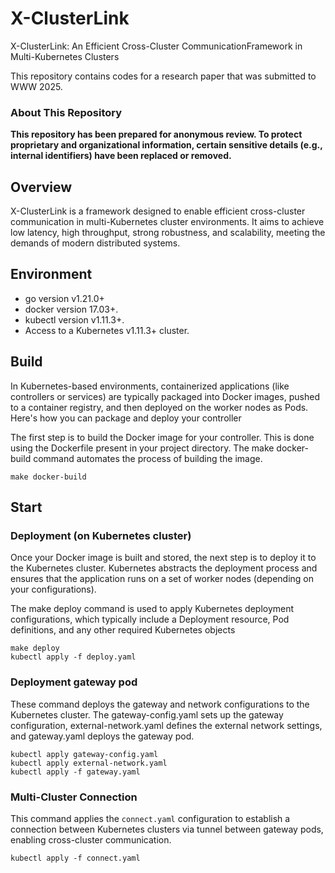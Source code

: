# X-ClusterLink

X-ClusterLink: An Efficient Cross-Cluster CommunicationFramework in Multi-Kubernetes Clusters

This repository contains codes for a research paper that was submitted to WWW 2025.

### About This Repository

**This repository has been prepared for anonymous review. To protect proprietary and organizational information, certain sensitive details (e.g., internal identifiers) have been replaced or removed.**

## Overview
X-ClusterLink is a framework designed to enable efficient cross-cluster communication in multi-Kubernetes cluster environments. It aims to achieve low latency, high throughput, strong robustness, and scalability, meeting the demands of modern distributed systems.

## Environment
- go version v1.21.0+
- docker version 17.03+.
- kubectl version v1.11.3+.
- Access to a Kubernetes v1.11.3+ cluster.

## Build

In Kubernetes-based environments, containerized applications (like controllers or services) are typically packaged into Docker images, pushed to a container registry, and then deployed on the worker nodes as Pods. Here's how you can package and deploy your controller

The first step is to build the Docker image for your controller. This is done using the Dockerfile present in your project directory. The make docker-build command automates the process of building the image.

```
make docker-build
```

## Start 
### Deployment (on Kubernetes cluster)

Once your Docker image is built and stored, the next step is to deploy it to the Kubernetes cluster. Kubernetes abstracts the deployment process and ensures that the application runs on a set of worker nodes (depending on your configurations).

The make deploy command is used to apply Kubernetes deployment configurations, which typically include a Deployment resource, Pod definitions, and any other required Kubernetes objects

```
make deploy
kubectl apply -f deploy.yaml
```
### Deployment gateway pod

These command deploys the gateway and network configurations to the Kubernetes cluster. The gateway-config.yaml sets up the gateway configuration, external-network.yaml defines the external network settings, and gateway.yaml deploys the gateway pod.

```
kubectl apply gateway-config.yaml
kubectl apply external-network.yaml
kubectl apply -f gateway.yaml
```

### Multi-Cluster Connection

This command applies the `connect.yaml` configuration to establish a connection between Kubernetes clusters via tunnel between gateway pods, enabling cross-cluster communication.
```
kubectl apply -f connect.yaml
```